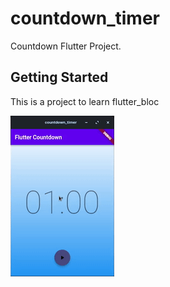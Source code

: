 # countdown_timer

Countdown Flutter Project.

## Getting Started

This is a project to learn flutter_bloc 

![alt text](https://github.com/MedinaVla/countdown_timer/blob/master/screenshot/countdown_bloc.gif)
